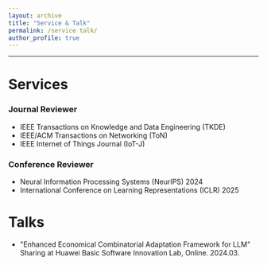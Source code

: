 ```yaml
---
layout: archive
title: "Service & Talk"
permalink: /service talk/
author_profile: true
---
```




------
# Services
### Journal Reviewer
+ IEEE Transactions on Knowledge and Data Engineering (TKDE)
+ IEEE/ACM Transactions on Networking (ToN)
+ IEEE Internet of Things Journal (IoT-J)
  
### Conference Reviewer
+ Neural Information Processing Systems (NeurIPS) 2024
+ International Conference on Learning Representations (ICLR) 2025

# Talks
+ "Enhanced Economical Combinatorial Adaptation Framework for LLM" \
   Sharing at Huawei Basic Software Innovation Lab, Online. 2024.03.




